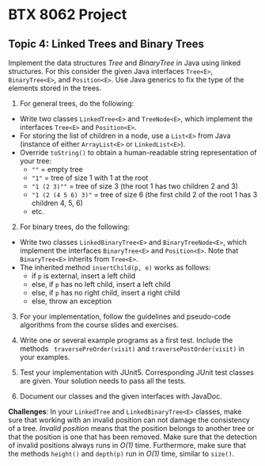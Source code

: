 # BTX 8062 Project
## Topic 4: Linked Trees and Binary Trees

Implement the data structures *Tree* and *BinaryTree* in Java using linked structures. For this consider the given Java interfaces ``Tree<E>``, ``BinaryTree<E>``, and ``Position<E>``. Use Java generics to fix the type of the elements stored in the trees.

1. For general trees, do the following:
  * Write two classes ``LinkedTree<E>`` and ``TreeNode<E>``, which implement the interfaces ``Tree<E>`` and ``Position<E>``.
  * For storing the list of children in a node, use a ``List<E>`` from Java (instance of either ``ArrayList<E>`` or ``LinkedList<E>``).
  * Override ``toString()`` to obtain a human-readable string representation of your tree:
    - ``""`` = empty tree
    - ``"1"`` = tree of size 1 with 1 at the root
    - ``"1 (2 3)""`` = tree of size 3 (the root 1 has two children 2 and 3)
    - ``"1 (2 (4 5 6) 3)"`` = tree of size 6 (the first child 2 of the root 1 has 3 children 4, 5, 6)
    - etc.

2. For binary trees, do the following:
  * Write two classes ``LinkedBinaryTree<E>`` and ``BinaryTreeNode<E>``, which implement the interfaces ``BinaryTree<E>`` and ``Position<E>``. Note that ``BinaryTree<E>`` inherits from ``Tree<E>``.
  * The inherited method ``insertChild(p, e)`` works as follows:
    - if ``p`` is external, insert a left child
    - else, if ``p`` has no left child, insert a left child
    - else, if ``p`` has no right child, insert a right child
    - else, throw an exception

3. For your implementation, follow the guidelines and pseudo-code algorithms from the course slides and exercises.

4. Write one or several example programs as a first test. Include the methods `` traversePreOrder(visit)`` and ``traversePostOrder(visit)`` in your examples.

5. Test your implementation with JUnit5. Corresponding JUnit test classes are given. Your  solution needs to pass all the tests.

6. Document our classes and the given interfaces with JavaDoc.

**Challenges**: In your ``LinkedTree`` and ``LinkedBinaryTree<E>`` classes, make sure that working with an invalid position can not damage the consistency of a tree. *Invalid position* means that the position belongs to another tree or that the position is one that has been removed. Make sure that the detection of invalid positions always runs in *O(1)* time. Furthermore, make sure that the methods ``height()`` and ``depth(p)`` run in *O(1)* time, similar to ``size()``.
